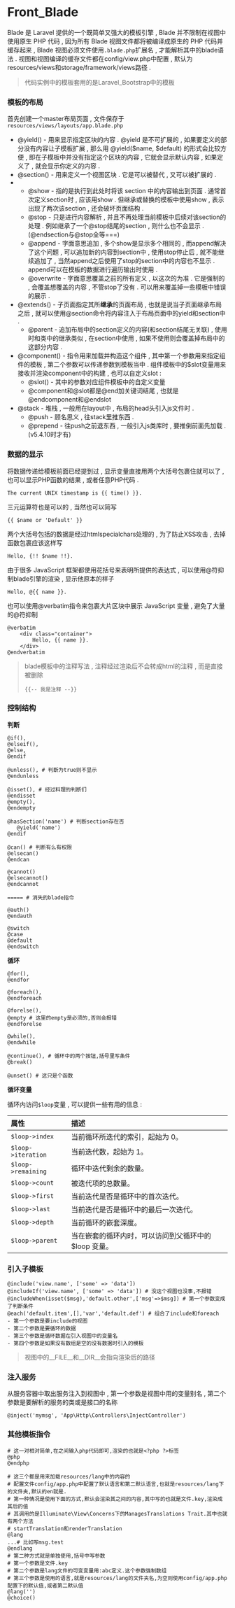 # Front\_Blade

Blade 是 Laravel 提供的一个既简单又强大的模板引擎 , Blade 并不限制在视图中使用原生 PHP 代码 , 因为所有 Blade 视图文件都将被编译成原生的 PHP 代码并缓存起来 , Blade 视图必须文件使用`.blade.php`扩展名 , 才能解析其中的blade语法 . 视图和视图编译的缓存文件都在config/view.php中配置 , 默认为resources/views和storage/framework/views路径 .

> 代码实例中的模板套用的是Laravel\_Bootstrap中的模板

### 模板的布局

首先创建一个master布局页面 , 文件保存于`resources/views/layouts/app.blade.php`

* @yield\(\) - 用来显示指定区块的内容 . @yield 是不可扩展的 , 如果要定义的部分没有内容让子模板扩展 , 那么用 @yield\($name, $default\) 的形式会比较方便 , 即在子模板中并没有指定这个区块的内容 , 它就会显示默认内容 , 如果定义了 , 就会显示你定义的内容 . 
* @section\(\) - 用来定义一个视图区块 . 它是可以被替代 , 又可以被扩展的 . 
* * @show - 指的是执行到此处时将该 section 中的内容输出到页面 . 通常首次定义section时 , 应该用show . 但继承或替换的模板中使用show , 表示出现了两次该section , 还会破坏页面结构 . 
  * @stop - 只是进行内容解析 , 并且不再处理当前模板中后续对该section的处理 . 例如继承了一个@stop结尾的section , 则什么也不会显示 . \(@endsection与@stop全等===\)
  * @append - 字面意思追加 , 多个show是显示多个相同的 , 而append解决了这个问题 , 可以追加新的内容到section中 , 使用stop停止后 , 就不能继续追加了 , 当然append之后使用了stop的section中的内容也不显示 . append可以在模板的数据进行遍历输出时使用 . 
  * @overwrite - 字面意思覆盖之前的所有定义 , 以这次的为准 . 它是强制的 , 会覆盖想覆盖的内容 , 不管stop了没有 . 可以用来覆盖掉一些模板中错误的展示 . 
* @extends\(\) - 子页面指定其所**继承**的页面布局 , 也就是说当子页面继承布局之后 , 就可以使用@section命令将内容注入于布局页面中的yield和section中 . 
  * @parent - 追加布局中的section定义的内容\(和section结尾无关联\) , 使用时和类中的继承类似 , 在section中使用 , 如果不使用则会覆盖掉布局中的这部分内容 . 
* @component\(\) - 指令用来加载并构造这个组件 , 其中第一个参数用来指定组件的模板 , 第二个参数可以传递参数到模板当中 . 组件模板中的$slot变量用来接收并渲染component中的构建 , 也可以自定义slot : 
  * @slot\(\) - 其中的参数对应组件模板中的自定义变量
  * @component和@slot都是@end加关键词结尾 , 也就是@endcomponent和@endslot
* @stack - 堆栈 , 一般用在layout中 , 布局的head头引入js文件时 . 
  * @push - 顾名思义 , 往stack里推东西 . 
  * @prepend - 往push之前退东西 , 一般引入js类库时 , 要推倒前面先加载 . \(v5.4.10时才有\)

### 数据的显示

将数据传递给模板前面已经提到过 , 显示变量直接用两个大括号包裹住就可以了 , 也可以显示PHP函数的结果 , 或者任意PHP代码 .

```
The current UNIX timestamp is {{ time() }}.
```

三元运算符也是可以的 , 当然也可以简写

```
{{ $name or 'Default' }}
```

两个大括号包括的数据是经过htmlspecialchars处理的 , 为了防止XSS攻击 , 去掉函数包裹应该这样写

```
Hello, {!! $name !!}.
```

由于很多 JavaScript 框架都使用花括号来表明所提供的表达式 , 可以使用@符抑制blade引擎的渲染 , 显示他原本的样子

```
Hello, @{{ name }}.
```

也可以使用@verbatim指令来包裹大片区块中展示 JavaScript 变量 , 避免了大量的@符抑制

```
@verbatim
    <div class="container">
        Hello, {{ name }}.
    </div>
@endverbatim
```

> blade模板中的注释写法 , 注释经过渲染后不会转成html的注释 , 而是直接被删除
>
> ```
> {{-- 我是注释 --}}
> ```

### 控制结构

**判断**

```
@if(),
@elseif(),
@else,
@endif

@unless(), # 判断为true则不显示
@endunless

@isset(), # 经过料理的判断们
@endisset
@empty(),
@endempty

@hasSection('name') # 判断section存在否
   @yield('name')
@endif

@can() # 判断有么有权限
@elsecan()
@endcan

@cannot()
@elsecannot()
@endcannot

===== # 消失的blade指令

@auth()
@endauth 

@switch
@case 
@default
@endswitch
```

**循环**

```
@for(),
@endfor

@foreach(),
@endforeach

@forelse(),
@empty # 这里的empty是必须的,否则会报错
@endforelse

@while(),
@endwhile

@continue(), # 循环中的两个按钮,括号里写条件
@break()

@unset() # 这只是个函数
```

**循环变量**

循环内访问`$loop`变量 , 可以提供一些有用的信息 :

| 属性 | 描述 |
| :--- | :--- |
| `$loop->index` | 当前循环所迭代的索引，起始为 0。 |
| `$loop->iteration` | 当前迭代数，起始为 1。 |
| `$loop->remaining` | 循环中迭代剩余的数量。 |
| `$loop->count` | 被迭代项的总数量。 |
| `$loop->first` | 当前迭代是否是循环中的首次迭代。 |
| `$loop->last` | 当前迭代是否是循环中的最后一次迭代。 |
| `$loop->depth` | 当前循环的嵌套深度。 |
| `$loop->parent` | 当在嵌套的循环内时，可以访问到父循环中的 $loop 变量。 |

### 引入子模板

```
@include('view.name', ['some' => 'data'])
@includeIf('view.name', ['some' => 'data']) # 没这个视图也没事,不报错
@includeWhen(isset($msg),'default.other',['msg'=>$msg]) # 第一个参数变成了判断条件
@each('default.item',[],'var','default.def') # 组合了include和foreach
- 第一个参数是要include的视图
- 第二个参数是要循环的数据
- 第三个参数是循环数据在引入视图中的变量名
- 第四个参数是如果没有数组是空的没有数据时引入的模板
```

> 视图中的\_\_FILE\_\_和\_\_DIR\_\_会指向渲染后的路径

### 注入服务

从服务容器中取出服务注入到视图中 , 第一个参数是视图中用的变量别名 , 第二个参数是要解析的服务的类或是接口的名称

```
@inject('mymsg', 'App\Http\Controllers\InjectController')
```

### 其他模板指令

```
# 这一对相对简单,在之间输入php代码即可,渲染的也就是<?php ?>标签
@php
@endphp

# 这三个都是用来加载resources/lang中的内容的
# 配置文件config/app.php中配置了默认语言和第二默认语言,也就是resources/lang下的文件夹,默认的en就是.
# 第一种情况是使用下面的方式,默认会渲染其之间的内容,其中写的也就是文件.key,渲染成其后的值
# 其调用的是Illuminate\View\Concerns下的ManagesTranslations Trait.其中也就有两个方法
# startTranslation和renderTranslation
@lang
...# 比如写msg.test
@endlang
# 第二种方式就是单独使用,括号中写参数
# 第一个参数是文件.key
# 第二个参数是lang文件的可变变量用:abc定义.这个参数强制数组
# 第三个参数是使用的语言,就是resources/lang的文件夹名,为空则使用config/app.php配置下的默认值,或者第二默认值
@lang('')
@choice()
```



